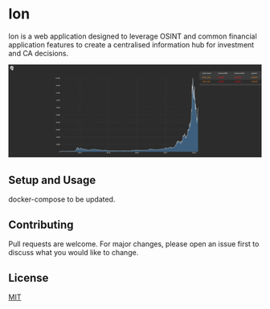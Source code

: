 # Ion

Ion is a web application designed to leverage OSINT and common financial application features to create a centralised information hub for investment and CA decisions.

![Alt Text](./assets/demo.gif)

## Setup and Usage 

docker-compose to be updated.

## Contributing
Pull requests are welcome. For major changes, please open an issue first to discuss what you would like to change.

## License
[MIT](https://choosealicense.com/licenses/mit/)